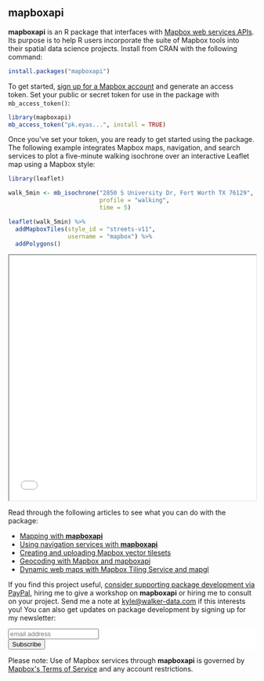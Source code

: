 ## mapboxapi

__mapboxapi__ is an R package that interfaces with [Mapbox web services APIs](https://docs.mapbox.com/api/). Its purpose is to help R users incorporate the suite of Mapbox tools into their spatial data science projects. Install from CRAN with the following command: 

```r
install.packages("mapboxapi")
```

To get started, [sign up for a Mapbox account](https://account.mapbox.com/) and generate an access token. Set your public or secret token for use in the package with `mb_access_token()`: 

```r
library(mapboxapi)
mb_access_token("pk.eyas...", install = TRUE)
```

Once you've set your token, you are ready to get started using the package. The following example integrates Mapbox maps, navigation, and search services to plot a five-minute walking isochrone over an interactive Leaflet map using a Mapbox style:  

```r
library(leaflet)

walk_5min <- mb_isochrone("2850 S University Dr, Fort Worth TX 76129",
                          profile = "walking",
                          time = 5)

leaflet(walk_5min) %>%
  addMapboxTiles(style_id = "streets-v11",
                 username = "mapbox") %>%
  addPolygons()

```

<iframe src="img/isochrone.html" width = "100%" height = "500"></iframe>

Read through the following articles to see what you can do with the package: 

* [Mapping with __mapboxapi__](articles/mapping.html)
* [Using navigation services with __mapboxapi__](articles/navigation.html)
* [Creating and uploading Mapbox vector tilesets](articles/creating-tiles.html)
* [Geocoding with Mapbox and mapboxapi](articles/geocoding.html)
* [Dynamic web maps with Mapbox Tiling Service and mapgl](articles/dynamic-maps.html)

If you find this project useful, [consider supporting package development via PayPal](https://www.paypal.me/walkerdata), hiring me to give a workshop on __mapboxapi__ or hiring me to consult on your project. Send me a note at <kyle@walker-data.com> if this interests you!  You can also get updates on package development by signing up for my newsletter: 

<!-- Begin MailChimp Signup Form -->
<link href="//cdn-images.mailchimp.com/embedcode/slim-10_7.css" rel="stylesheet" type="text/css">
<style type="text/css">
#mc_embed_signup{background:#fff; clear:left; font:14px Helvetica,Arial,sans-serif; }
/* Add your own MailChimp form style overrides in your site stylesheet or in this style block.
We recommend moving this block and the preceding CSS link to the HEAD of your HTML file. */
</style>
<div id="mc_embed_signup">
<form action="//github.us15.list-manage.com/subscribe/post?u=1829a68a5eda3d301119fdcd6&amp;id=c4a53d2961" method="post" id="mc-embedded-subscribe-form" name="mc-embedded-subscribe-form" class="validate" target="_blank" novalidate>
<div id="mc_embed_signup_scroll">

<input type="email" value="" name="EMAIL" class="email" id="mce-EMAIL" placeholder="email address" required>
<!-- real people should not fill this in and expect good things - do not remove this or risk form bot signups-->
<div style="position: absolute; left: -5000px;" aria-hidden="true"><input type="text" name="b_1829a68a5eda3d301119fdcd6_c4a53d2961" tabindex="-1" value=""></div>
<div class="clear"><input type="submit" value="Subscribe" name="subscribe" id="mc-embedded-subscribe" class="button"></div>
</div>
</form>
</div>

<!--End mc_embed_signup-->


Please note: Use of Mapbox services through __mapboxapi__ is governed by [Mapbox's Terms of Service](https://www.mapbox.com/legal/tos/) and any account restrictions. 
